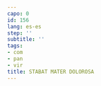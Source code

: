 ```yaml
---
capo: 0
id: 156
lang: es-es
step: ''
subtitle: ''
tags:
- com
- pan
- vir
title: STABAT MATER DOLOROSA
---
```

